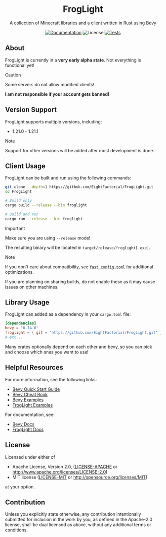 <h1 align="center">FrogLight</h1>
<p align="center">A collection of Minecraft libraries and a client written in Rust using <a href="https://bevyengine.org/">Bevy</a></p>

<p align="center">
  <a href="https://github.com/EightFactorial/FrogLight"><img alt="Documentation" src="https://img.shields.io/badge/docs-main-green.svg"></a>  
  <img alt="License" src="https://img.shields.io/badge/license-MIT/Apache--2.0---?color=blue">
  <a href="https://github.com/EightFactorial/FrogLight/actions"><img alt="Tests" src="https://github.com/EightFactorial/FrogLight/actions/workflows/testing.yml/badge.svg"></a>
</p>

## About

FrogLight is currently in a **very early alpha state**. Not everything is functional yet!

> [!Caution]
> Some servers do not allow modified clients!
> 
> **I am not responsible if your account gets banned!**

## Version Support

FrogLight supports multiple versions, including:
- 1.21.0 - 1.21.1

> [!Note]
> Support for other versions will be added after most development is done.

## Client Usage

FrogLight can be built and run using the following commands:

```sh
git clone --depth=1 https://github.com/EightFactorial/FrogLight.git
cd FrogLight

# Build only
cargo build --release --bin froglight

# Build and run
cargo run --release --bin froglight
```

> [!Important]
> Make sure you are using `--release` mode!

The resulting binary will be located in `target/release/froglight[.exe]`.

> [!Note]
> If you don't care about compatibility, see [`fast_config.toml`](.cargo/fast_config.toml) for additional optimizations.
>
> If you are planning on sharing builds, do not enable these as it may cause issues on other machines.

## Library Usage

FrogLight can added as a dependency in your `cargo.toml` file:

```toml
[dependencies]
bevy = "0.14.0"
froglight = { git = "https://github.com/EightFactorial/FrogLight.git" }
# etc...
```

Many crates optionally depend on each other and bevy, so you can pick and choose which ones you want to use!

## Helpful Resources

For more information, see the following links:
  * [Bevy Quick Start Guide](https://bevyengine.org/learn/quick-start/getting-started/setup/)
  * [Bevy Cheat Book](https://bevy-cheatbook.github.io/)
  * [Bevy Examples](https://github.com/bevyengine/bevy/tree/latest/examples)
  * [FrogLight Examples](examples)

For documentation, see:
  * [Bevy Docs](https://docs.rs/bevy/latest/bevy/)
  * [FrogLight Docs](https://github.com/EightFactorial/FrogLight/)

## License

Licensed under either of

* Apache License, Version 2.0, ([LICENSE-APACHE](LICENSE-APACHE) or <http://www.apache.org/licenses/LICENSE-2.0>)
* MIT license ([LICENSE-MIT](LICENSE-MIT) or <http://opensource.org/licenses/MIT>)

at your option.

## Contribution

Unless you explicitly state otherwise, any contribution intentionally
submitted for inclusion in the work by you, as defined in the Apache-2.0
license, shall be dual licensed as above, without any additional terms or
conditions.

